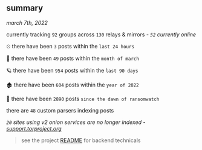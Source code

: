 
## summary
_march 7th, 2022_

currently tracking `92` groups across `130` relays & mirrors - _`52` currently online_

⏲ there have been `3` posts within the `last 24 hours`

🦈 there have been `49` posts within the `month of march`

🪐 there have been `954` posts within the `last 90 days`

🏚 there have been `604` posts within the `year of 2022`

🦕 there have been `2890` posts `since the dawn of ransomwatch`

there are `48` custom parsers indexing posts

_`20` sites using v2 onion services are no longer indexed - [support.torproject.org](https://support.torproject.org/onionservices/v2-deprecation/)_

> see the project [README](https://github.com/thetanz/ransomwatch#ransomwatch--) for backend technicals
